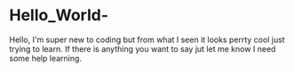 # Hello_World-

Hello,
I'm super new to coding but from what I seen it looks perrty cool just trying to learn. If there is anything you want to say jut let me know I need some help learning.

